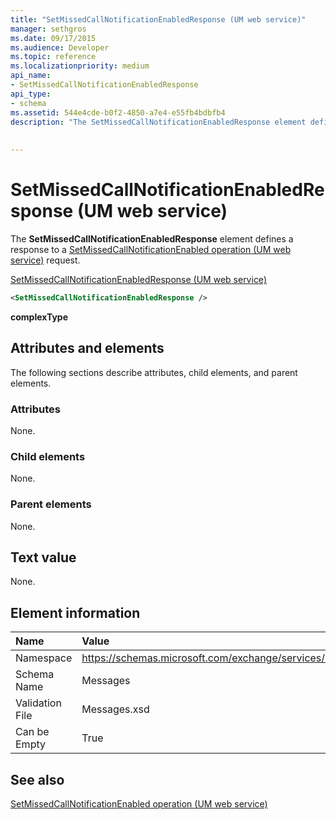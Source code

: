 ```yaml
---
title: "SetMissedCallNotificationEnabledResponse (UM web service)"
manager: sethgros
ms.date: 09/17/2015
ms.audience: Developer
ms.topic: reference
ms.localizationpriority: medium
api_name:
- SetMissedCallNotificationEnabledResponse
api_type:
- schema
ms.assetid: 544e4cde-b0f2-4850-a7e4-e55fb4bdbfb4
description: "The SetMissedCallNotificationEnabledResponse element defines a response to a SetMissedCallNotificationEnabled operation (UM web service) request."
 
 
---
```


# SetMissedCallNotificationEnabledResponse (UM web service)

The **SetMissedCallNotificationEnabledResponse** element defines a response to a [SetMissedCallNotificationEnabled operation (UM web service)](setmissedcallnotificationenabled-operation-um-web-service.md) request. 
  
[SetMissedCallNotificationEnabledResponse (UM web service)](setmissedcallnotificationenabledresponse-um-web-service.md)
  
```xml
<SetMissedCallNotificationEnabledResponse />
```

 **complexType**
## Attributes and elements

The following sections describe attributes, child elements, and parent elements.
  
### Attributes

None.
  
### Child elements

None.
  
### Parent elements

None.
  
## Text value

None.
  
## Element information

|**Name**|**Value**|
|:-----|:-----|
|Namespace  <br/> |https://schemas.microsoft.com/exchange/services/2006/messages  <br/> |
|Schema Name  <br/> |Messages  <br/> |
|Validation File  <br/> |Messages.xsd  <br/> |
|Can be Empty  <br/> |True  <br/> |
   
## See also



[SetMissedCallNotificationEnabled operation (UM web service)](setmissedcallnotificationenabled-operation-um-web-service.md)

